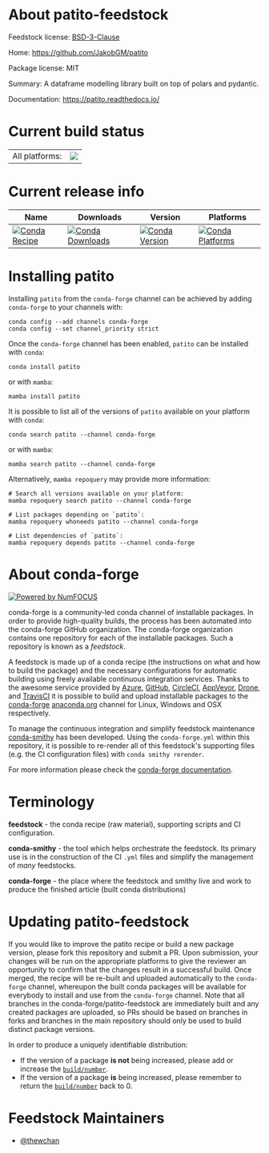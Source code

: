 About patito-feedstock
======================

Feedstock license: [BSD-3-Clause](https://github.com/conda-forge/patito-feedstock/blob/main/LICENSE.txt)

Home: https://github.com/JakobGM/patito

Package license: MIT

Summary: A dataframe modelling library built on top of polars and pydantic.

Documentation: https://patito.readthedocs.io/

Current build status
====================


<table><tr><td>All platforms:</td>
    <td>
      <a href="https://dev.azure.com/conda-forge/feedstock-builds/_build/latest?definitionId=25727&branchName=main">
        <img src="https://dev.azure.com/conda-forge/feedstock-builds/_apis/build/status/patito-feedstock?branchName=main">
      </a>
    </td>
  </tr>
</table>

Current release info
====================

| Name | Downloads | Version | Platforms |
| --- | --- | --- | --- |
| [![Conda Recipe](https://img.shields.io/badge/recipe-patito-green.svg)](https://anaconda.org/conda-forge/patito) | [![Conda Downloads](https://img.shields.io/conda/dn/conda-forge/patito.svg)](https://anaconda.org/conda-forge/patito) | [![Conda Version](https://img.shields.io/conda/vn/conda-forge/patito.svg)](https://anaconda.org/conda-forge/patito) | [![Conda Platforms](https://img.shields.io/conda/pn/conda-forge/patito.svg)](https://anaconda.org/conda-forge/patito) |

Installing patito
=================

Installing `patito` from the `conda-forge` channel can be achieved by adding `conda-forge` to your channels with:

```
conda config --add channels conda-forge
conda config --set channel_priority strict
```

Once the `conda-forge` channel has been enabled, `patito` can be installed with `conda`:

```
conda install patito
```

or with `mamba`:

```
mamba install patito
```

It is possible to list all of the versions of `patito` available on your platform with `conda`:

```
conda search patito --channel conda-forge
```

or with `mamba`:

```
mamba search patito --channel conda-forge
```

Alternatively, `mamba repoquery` may provide more information:

```
# Search all versions available on your platform:
mamba repoquery search patito --channel conda-forge

# List packages depending on `patito`:
mamba repoquery whoneeds patito --channel conda-forge

# List dependencies of `patito`:
mamba repoquery depends patito --channel conda-forge
```


About conda-forge
=================

[![Powered by
NumFOCUS](https://img.shields.io/badge/powered%20by-NumFOCUS-orange.svg?style=flat&colorA=E1523D&colorB=007D8A)](https://numfocus.org)

conda-forge is a community-led conda channel of installable packages.
In order to provide high-quality builds, the process has been automated into the
conda-forge GitHub organization. The conda-forge organization contains one repository
for each of the installable packages. Such a repository is known as a *feedstock*.

A feedstock is made up of a conda recipe (the instructions on what and how to build
the package) and the necessary configurations for automatic building using freely
available continuous integration services. Thanks to the awesome service provided by
[Azure](https://azure.microsoft.com/en-us/services/devops/), [GitHub](https://github.com/),
[CircleCI](https://circleci.com/), [AppVeyor](https://www.appveyor.com/),
[Drone](https://cloud.drone.io/welcome), and [TravisCI](https://travis-ci.com/)
it is possible to build and upload installable packages to the
[conda-forge](https://anaconda.org/conda-forge) [anaconda.org](https://anaconda.org/)
channel for Linux, Windows and OSX respectively.

To manage the continuous integration and simplify feedstock maintenance
[conda-smithy](https://github.com/conda-forge/conda-smithy) has been developed.
Using the ``conda-forge.yml`` within this repository, it is possible to re-render all of
this feedstock's supporting files (e.g. the CI configuration files) with ``conda smithy rerender``.

For more information please check the [conda-forge documentation](https://conda-forge.org/docs/).

Terminology
===========

**feedstock** - the conda recipe (raw material), supporting scripts and CI configuration.

**conda-smithy** - the tool which helps orchestrate the feedstock.
                   Its primary use is in the construction of the CI ``.yml`` files
                   and simplify the management of *many* feedstocks.

**conda-forge** - the place where the feedstock and smithy live and work to
                  produce the finished article (built conda distributions)


Updating patito-feedstock
=========================

If you would like to improve the patito recipe or build a new
package version, please fork this repository and submit a PR. Upon submission,
your changes will be run on the appropriate platforms to give the reviewer an
opportunity to confirm that the changes result in a successful build. Once
merged, the recipe will be re-built and uploaded automatically to the
`conda-forge` channel, whereupon the built conda packages will be available for
everybody to install and use from the `conda-forge` channel.
Note that all branches in the conda-forge/patito-feedstock are
immediately built and any created packages are uploaded, so PRs should be based
on branches in forks and branches in the main repository should only be used to
build distinct package versions.

In order to produce a uniquely identifiable distribution:
 * If the version of a package **is not** being increased, please add or increase
   the [``build/number``](https://docs.conda.io/projects/conda-build/en/latest/resources/define-metadata.html#build-number-and-string).
 * If the version of a package **is** being increased, please remember to return
   the [``build/number``](https://docs.conda.io/projects/conda-build/en/latest/resources/define-metadata.html#build-number-and-string)
   back to 0.

Feedstock Maintainers
=====================

* [@thewchan](https://github.com/thewchan/)


